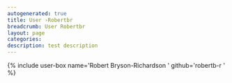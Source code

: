 ```yaml
---
autogenerated: true
title: User ›Robertbr
breadcrumb: User Robertbr
layout: page
categories: 
description: test description
---
```


{% include user-box name='Robert Bryson-Richardson ' github='robertb-r ' %}
